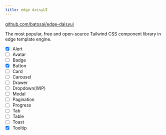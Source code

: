 ```yaml
---
title: edge daisyUI
---
```


[github.com/batosai/edge-daisyui](https://github.com/batosai/edge-daisyui)

The most popular, free and open-source Tailwind CSS component library in edge template engine.

- [x] Alert
- [ ] Avatar
- [ ] Badge
- [x] Button
- [ ] Card
- [ ] Carousel
- [ ] Drawer
- [ ] Dropdown(WIP)
- [ ] Modal
- [ ] Pagination
- [ ] Progress
- [ ] Tab
- [ ] Table
- [ ] Toast
- [x] Tooltip
